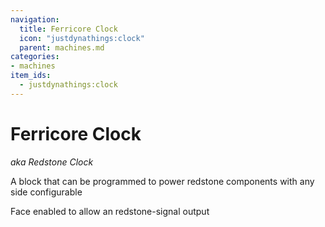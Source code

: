 ```yaml
---
navigation:
  title: Ferricore Clock
  icon: "justdynathings:clock"
  parent: machines.md
categories:
- machines
item_ids:
  - justdynathings:clock
---
```


# Ferricore Clock
*aka Redstone Clock*

A block that can be programmed to power redstone components with any side configurable

<GameScene zoom="8">
  <ImportStructure src="../nbt/clock.nbt" />

  <BoxAnnotation color="#FF0000" min="0.6 1.05 0.6" max="0.4 1.05 0.4">
        Face enabled to allow an redstone-signal output
  </BoxAnnotation>

</GameScene>

<RecipeFor id="justdynathings:clock" />
